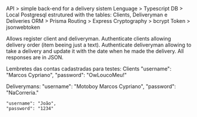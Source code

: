 API > simple back-end for a delivery sistem
Lenguage > Typescript
DB > Local Postgresql estrutured with the tables: Clients, Deliveryman e Deliveries
ORM > Prisma
Routing > Express
Cryptography > bcrypt
Token > jsonwebtoken


Allows register client and deliveryman.
Authenticate clients allowing delivery order (item beeing just a text). 
Authenticate deliveryman allowing to take a delivery and update it with the date when he made the delivery.
All responses are in JSON.

Lembretes das contas cadastradas para testes:
Clients
    "username": "Marcos Cypriano",
	"password": "OwLoucoMeu!"


Deliverymans:
    "username": "Motoboy Marcos Cypriano",
	"password": "NaCorreria."

    "username": "João",
	"password": "1234"